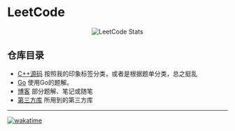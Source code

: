 # LeetCode

<div style="text-align: center">
<img src="https://leetcard.jacoblin.cool/antio2?site=cn&theme=unicorn&ext=heatmap&font=Roboto" alt="LeetCode Stats">
</div>



## 仓库目录

- [C++源码](solution/) 按照我的印象标签分类，或者是根据题单分类，总之挺乱
- [Go](./sol_go) 使用Go的题解。
- [博客](blog/) 部分题解、笔记或随笔
- [第三方库](deps/) 所用到的第三方库

---

[![wakatime](https://wakatime.com/badge/user/f65e5155-c188-4658-ad5e-796c158f07a9/project/617e76f9-bf19-4c9c-b087-d48d43f8ac67.svg)](https://wakatime.com/badge/user/f65e5155-c188-4658-ad5e-796c158f07a9/project/617e76f9-bf19-4c9c-b087-d48d43f8ac67)
